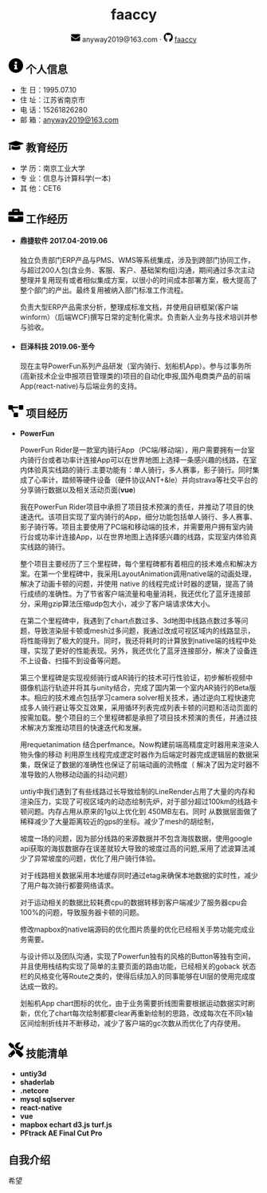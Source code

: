  <center>
     <h1>faaccy</h1>
     <div>
         <span>
             <img src="assets/envelope-solid.svg" width="18px">
             anyway2019@163.com
         </span>
         ·
         <span>
             <img src="assets/github-brands.svg" width="18px">
             <a href="https://github.com/faaccy">faaccy</a>
         </span>
     </div>
 </center>

 ## <img src="assets/info-circle-solid.svg" width="30px"> 个人信息 

- 生  日：1995.07.10
- 住  址：江苏省南京市
- 电 话：15261826280
- 邮 箱：anyway2019@163.com

## <img src="assets/graduation-cap-solid.svg" width="30px"> 教育经历
- 学  历：南京工业大学
- 专  业：信息与计算科学(一本)
- 其  他：CET6

## <img src="assets/briefcase-solid.svg" width="30px"> 工作经历


- #### **鼎捷软件** 2017.04-2019.06                	                    
  
  独立负责部门ERP产品与PMS、WMS等系统集成，涉及到跨部门协同工作，与超过200人包(含业务、客服、客户、基础架构组)沟通，期间通过多次主动整理并复用现有或者相似集成方案，以很小的时间成本部署方案，极大提高了整个部门的产出。最终复用被纳入部门标准工作流程。

  负责大型ERP产品需求分析，整理成标准文档，并使用自研框架(客户端winform）（后端WCF)撰写日常的定制化需求。负责新人业务与技术培训并参与验收。
 
- #### **巨泽科技** 2019.06-至今                	     

  现在主导PowerFun系列产品研发（室内骑行、划船机App）。参与过事务所(高新技术企业申报项目管理类的)项目的自动化申报,国外电商类产品的前端App(react-native)与后端业务的支持。

## <img src="assets/project-diagram-solid.svg" width="30px"> 项目经历

- **PowerFun**

  PowerFun Rider是一款室内骑行App（PC端/移动端），用户需要拥有一台室内骑行台或者功率计连接App可以在世界地图上选择一条感兴趣的线路，在室内体验真实线路的骑行.主要功能有：单人骑行，多人赛事，影子骑行。同时集成了心率计，踏频等硬件设备（硬件协议ANT+&le）并向strava等社交平台的分享骑行数据以及相关活动页面(**vue**)

  我在PowerFun Rider项目中承担了项目技术预演的责任，并推动了项目的快速迭代。该项目实现了室内骑行的App，细分功能包括单人骑行、多人赛事、影子骑行等。项目主要使用了PC端和移动端的技术，并需要用户拥有室内骑行台或功率计连接App，以在世界地图上选择感兴趣的线路，实现室内体验真实线路的骑行。

  整个项目主要经历了三个里程碑，每个里程碑都有着相应的技术难点和解决方案。在第一个里程碑中，我采用LayoutAnimation调用native端的动画处理，解决了动画卡顿的问题，并使用 native 的线程完成计时器的逻辑，提高了骑行成绩的准确性。为了节省客户端流量和电量消耗，我还优化了蓝牙连接部分，采用gzip算法压缩udp包大小，减少了客户端请求体大小。

  在第二个里程碑中，我遇到了chart点数过多、3d地图中线路点数过多等问题，导致渲染层卡顿或mesh过多问题，我通过改成可视区域内的线路显示，将性能得到了极大的提升。同时，我还将耗时的计算放到native端的线程中处理，实现了更好的性能表现。另外，我还优化了蓝牙连接部分，解决了设备连不上设备、扫描不到设备等问题。

  第三个里程碑是实现视频骑行或AR骑行的技术可行性验证，初步解析视频中摄像机运行轨迹并将其与unity结合，完成了国内第一个室内AR骑行的Beta版本。相应的技术难点包括学习camera solver相关技术，通过逆向工程快速完成多人骑行避让等交互效果，采用循环列表完成列表卡顿的问题和活动页面的按需加载。整个项目的三个里程碑都是承担了项目技术预演的责任，并通过技术解决方案推动项目的快速迭代和发展。

  用requetanimation 结合perfmance。Now构建前端高精度定时器用来渲染人物头像的移动
  利用原生线程完成逻定时器作为后端定时器完成逻辑层的数据采集，既保证了数据的准确性也保证了前端动画的流畅度（  解决了因为定时器不准导致的人物移动动画的抖动问题）

  untiy中我们遇到了有些线路过长导致绘制的LineRender占用了大量的内存和渲染压力，实现了可视区域内的动态绘制先炉，对于部分超过100km的线路卡顿问题。内存占用从原来的1g以上优化到 450MB左右。同时 从数据层面做了稀释减少了大量距离较近的gps的坐标。减少了mesh的胡绘制，

  坡度一场的问题，因为部分线路的来源数据并不包含海拔数据，使用google api获取的海拔数据存在误差就较大导致的坡度过高的问题,采用了滤波算法减少了异常坡度的问题，优化了用户骑行体验。

  对于线路相关数据采用本地缓存同时通过etag来确保本地数据的实时性，减少了用户每次骑行都要网络请求。

  对于运动相关的数据比较耗费cpu的数据转移到客户端减少了服务器cpu会100%的问题，导致服务器卡顿的问题。

  修改mapbox的native端源码的优化图片质量的优化已经相关手势功能完成业务需要。

  与设计师以及团队沟通，实现了Powerfun独有的风格的Button等独有空间，并且使用栈结构实现了简单的主要页面的路由功能，已经相关的goback 状态栏的风格变化等Route之类的，使得后续加入的同事能够在UI层的使用完成度达成一致的。

  划船机App chart图标的优化，由于业务需要折线图需要根据运动数据实时刷新，优化了chart每次绘制都要clear再重新绘制的思路，改成每次在不同x轴区间绘制折线并不断移动，减少了客户端的gc次数从而优化了内存使用。


## <img src="assets/tools-solid.svg" width="30px"> 技能清单

- <strong>untiy3d</strong>
- <strong>shaderlab</strong>
- <strong>.netcore</strong>
- <strong>mysql sqlserver</strong>
- <strong>react-native</strong>
- <strong>vue</strong>
- <strong>mapbox echart d3.js turf.js</strong>
- <strong>PFtrack AE Final Cut Pro</strong>

## 自我介绍
希望
